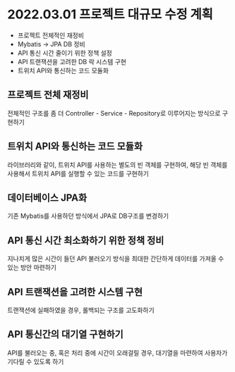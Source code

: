 2022.03.01 프로젝트 대규모 수정 계획
====================

- 프로젝트 전체적인 재정비
- Mybatis -> JPA DB 정비
- API 통신 시간 줄이기 위한 정책 설정
- API 트랜잭션을 고려한 DB 락 시스템 구현
- 트위치 API와 통신하는 코드 모듈화

## 프로젝트 전체 재정비

전체적인 구조를 좀 더 Controller - Service - Repository로 이루어지는 방식으로 구현하기

## 트위치 API와 통신하는 코드 모듈화

라이브러리와 같이, 트위치 API를 사용하는 별도의 빈 객체를 구현하여, 해당 빈 객체를 사용해서 트위치 API를 실행할 수 있는 코드를 구현하기

## 데이터베이스 JPA화

기존 Mybatis를 사용하던 방식에서 JPA로 DB구조를 변경하기

## API 통신 시간 최소화하기 위한 정책 정비

지나치게 많은 시간이 들던 API 불러오기 방식을 최대한 간단하게 데이터를 가져올 수 있는 방안 마련하기

## API 트랜잭션을 고려한 시스템 구현

트랜잭션에 실패하였을 경우, 롤백되는 구조를 고도화하기

## API 통신간의 대기열 구현하기

API를 불러오는 중, 혹은 처리 중에 시간이 오래걸릴 경우, 대기열을 마련하여 사용자가 기다릴 수 있도록 하기
